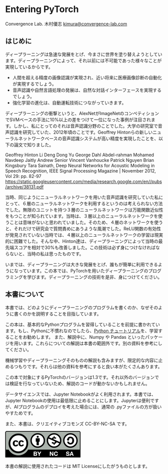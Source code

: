 # Entering PyTorch

Convergence Lab. 木村優志 [kimura@convergence-lab.com](mailto:kimura@convergence-lab.com)



## はじめに

ディープラーニングは急速な発展をとげ、今まさに世界を塗り替えようとしています。ディープラーニングによって、それ以前には不可能であった様々なことが実現しているからです。

- 人間を超える精度の画像認識が実現され、近い将来に医療画像診断の自動化が実現するでしょう。
- 音声認識や自然言語処理の発展は、自然な対話インターフェースを実現するでしょう。
- 強化学習の進化は、自動運転技術につながっていきます。

ディープラーニングの衝撃というと、AlexNetがImageNetのコンペティションでSVMベースの手法に10%以上の差をつけて一位になった事例が注目されます。しかし、私にとってのそれは音声認識分野のことでした。大学の研究室で音声認識を研究していた、2012年頃のことです。Geoffrey Hintonらの新しいニューラルネットワークベースの音声認識システムが高い精度を実現したことを、以下の論文で知りました。

Geoffrey Hinton Li Deng Dong Yu George Dahl Abdel-rahman Mohamed Navdeep Jaitly Andrew Senior Vincent Vanhoucke Patrick Nguyen Brian Kingsbury Tara Sainath, Deep Neural Networks for Acoustic Modeling in Speech Recognition, IEEE Signal Processing Magazine | November 2012, Vol 29: pp. 82-97
https://static.googleusercontent.com/media/research.google.com/en//pubs/archive/38131.pdf


当時、同じようにニューラルネットワークを用いた音声認識を研究していた私にとって、６層のニューラルネットワークを利用するというのは考えられない方法でした。無限のユニットを持つ３層のニューラルネットワークは万能関数近似性をもつことが知られています。当時は、３層以上のニューラルネットワークを使うことは意味がないと思われていました。そのため、４層のネットワークを使うと、それだけで研究会で質問責めにあうような風潮でした。ReLU関数の有効性が発見されていない当時では、４層以上のニューラルネットワークの学習は現実的に困難でした。そんな中、Hinton達は、ディープラーニングによって当時の最先端スコアを相対で30%も改善しました。この技術は必ず身につけなければならないと、当時の私は思ったものです。

いまでは、ディープラーニングは大きな発展をとげ、誰もが簡単に利用できるようになっています。この本では、PyTorchを用いたディープラーニングのプログラミングを学びます。ディープラーニングの技術を是非、身につけてください。

## 本書について

本書では、どのようにディープラーニングのプログラムを書くのか、なぜそのように書くのかを説明することを目指しています。

この本は、基本的なPythonプログラムを習得していることを前提に書かれています。もし、Pythonに不慣れなのでしたら、[Python チュートリアル](https://docs.python.org/ja/3/tutorial/)を、学習することをお勧めします。
また、解説中に、Numpy や Pandas といったパッケージを用います。これらについての解説は本書の範囲外です。別の資料を参考にしてください。

機械学習やディープラーニングそのものの解説も含みますが、限定的な内容に止めるつもりです。それらは他の資料を参考にすると良い本がたくさんあります。

この本で対象にするPyTorchのバージョンは1.3です。それ以外のバージョンでは検証を行なっていないため、解説のコードが動かないかもしれません。

データサイエンスでは、Jupyter Notebookがよく利用されます。本書では、Jupyter Notebookの使用は最低限に止めることにします。Jupyterは便利ですが、AIプログラムのデプロイを考えた場合には、通常の .pyファイルの方が扱いやすためです。

また、本書は、クリエイティブコモンズ CC-BY-NC-SA です。

[![CC-BY-NC-SA](imgs/Cc-by-nc-sa_icon.svg)](https://creativecommons.org/licenses/by-nc-sa/2.1/jp/)

本書の解説に使用されたコードは MIT Licenseにしたがうものとします。

